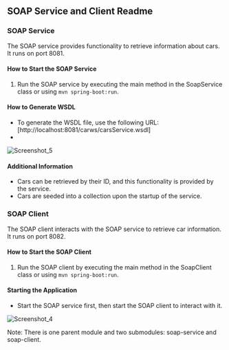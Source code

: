 ## SOAP Service and Client Readme

### SOAP Service

The SOAP service provides functionality to retrieve information about cars. It runs on port 8081.

#### How to Start the SOAP Service
1. Run the SOAP service by executing the main method in the SoapService class or using `mvn spring-boot:run`.

#### How to Generate WSDL
- To generate the WSDL file, use the following URL: [http://localhost:8081/carws/carsService.wsdl]
- 
![Screenshot_5](https://github.com/erkan9/soap-service/assets/63397975/c7dac584-6a0b-4e0a-a0fe-758aa0858dd7)


#### Additional Information
- Cars can be retrieved by their ID, and this functionality is provided by the service.
- Cars are seeded into a collection upon the startup of the service.

### SOAP Client

The SOAP client interacts with the SOAP service to retrieve car information. It runs on port 8082.

#### How to Start the SOAP Client
1. Run the SOAP client by executing the main method in the SoapClient class or using `mvn spring-boot:run`.

#### Starting the Application
- Start the SOAP service first, then start the SOAP client to interact with it.

![Screenshot_4](https://github.com/erkan9/soap-service/assets/63397975/6d5d8868-92be-42ba-bc28-aa8d7f325f7b)

Note: There is one parent module and two submodules: soap-service and soap-client.
